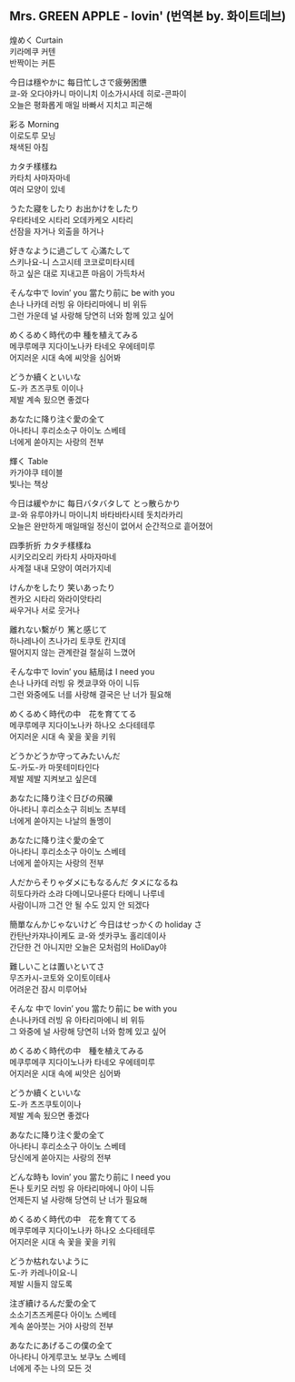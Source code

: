 ## Mrs. GREEN APPLE - lovin' (번역본 by. 화이트데브)

煌めく Curtain  
키라메쿠 커텐  
반짝이는 커튼  
  
今日は穩やかに 每日忙しさで疲勞困憊  
쿄-와 오다야카니 마이니치 이소가시사데 히로-콘파이  
오늘은 평화롭게 매일 바빠서 지치고 피곤해  
  
彩る Morning  
이로도루 모닝  
채색된 아침  
  
カタチ樣樣ね  
카타치 사마자마네  
여러 모양이 있네  
  
うたた寢をしたり お出かけをしたり  
우타타네오 시타리 오데카케오 시타리  
선잠을 자거나 외출을 하거나  
  
好きなように過ごして 心滿たして  
스키나요-니 스고시테 코코로미타시테  
하고 싶은 대로 지내고픈 마음이 가득차서  
  
そんな中で lovin’ you 當たり前に be with you  
손나 나카데 러빙 유 아타리마에니 비 위듀  
그런 가운데 널 사랑해 당연히 너와 함께 있고 싶어  
  
めくるめく時代の中 種を植えてみる  
메쿠루메쿠 지다이노나카 타네오 우에테미루  
어지러운 시대 속에 씨앗을 심어봐  
  
どうか續くといいな  
도-카 츠즈쿠토 이이나  
제발 계속 됬으면 좋겠다  
  
あなたに降り注ぐ愛の全て  
아나타니 후리소소구 아이노 스베테  
너에게 쏟아지는 사랑의 전부  
  
輝く Table  
카가야쿠 테이블  
빛나는 책상  
  
今日は緩やかに 每日バタバタして とっ散らかり  
쿄-와 유루야카니  마이니치 바타바타시테 돗치라카리  
오늘은 완만하게 매일매일 정신이 없어서 순간적으로 흩어졌어  
  
四季折折 カタチ樣樣ね  
시키오리오리 카타치 사마자마네  
사계절 내내 모양이 여러가지네  
  
けんかをしたり 笑いあったり  
켄카오 시타리 와라이앗타리  
싸우거나 서로 웃거나  
  
離れない繫がり 篤と感じて  
하나레나이 츠나가리 토쿠토 칸지데  
떨어지지 않는 관계란걸 절실히 느꼈어  
  
そんな中で lovin’ you 結局は I need you  
손나 나카데 러빙 유 켓쿄쿠와 아이 니듀  
그런 와중에도 너를 사랑해 결국은 난 너가 필요해  
  
めくるめく時代の中　花を育ててる  
메쿠루메쿠 지다이노나카 하나오 소다테테루  
어지러운 시대 속 꽃을 꽃을 키워  
  
どうかどうか守ってみたいんだ  
도-카도-카 마못테미타인다  
제발 제발 지켜보고 싶은데  
  
あなたに降り注ぐ日びの飛礫  
아나타니 후리소소구 히비노 츠부테  
너에게 쏟아지는 나날의 돌멩이  
  
あなたに降り注ぐ愛の全て  
아나타니 후리소소구 아이노 스베테  
너에게 쏱아지는 사랑의 전부  
  
人だからそりゃダメにもなるんだ タメになるね  
히토다카라 소랴 다메니모나룬다 타메니 나루네  
사람이니까 그건 안 될 수도 있지 안 되겠다  
  
簡單なんかじゃないけど 今日はせっかくの holiday さ  
칸탄난카쟈나이케도 쿄-와 셋카쿠노 홀리데이사  
간단한 건 아니지만 오늘은 모처럼의 HoliDay야  
  
難しいことは置いといてさ  
무즈카시-코토와 오이토이테사  
어려운건 잠시 미루어놔  
  
そんな 中で lovin’ you 當たり前に be with you  
손나나카데 러빙 유 아타리마에니 비 위듀  
그 와중에 널 사랑해 당연히 너와 함께 있고 싶어  
  
めくるめく時代の中　種を植えてみる  
메쿠루메쿠 지다이노나카 타네오 우에테미루  
어지러운 시대 속에 씨앗은 심어봐  
  
どうか續くといいな  
도-카 츠즈쿠토이이나  
제발 계속 됬으면 좋겠다  
  
あなたに降り注ぐ愛の全て  
아나타니 후리소소구 아이노 스베테  
당신에게 쏟아지는 사랑의 전부  
  
どんな時も lovin’ you 當たり前に I need you  
돈나 토키모 러빙 유 아타리마에니 아이 니듀  
언제든지 널 사랑해 당연히 난 너가 필요해  
  
めくるめく時代の中　花を育ててる  
메쿠루메쿠 지다이노나카 하나오 소다테테루  
어지러운 시대 속 꽃을 꽃을 키워  
  
どうか枯れないように  
도-카 카레나이요-니  
제발 시들지 않도록  
  
注ぎ續けるんだ愛の全て  
소소기츠즈케룬다 아이노 스베테  
계속 쏟아붓는 거야 사랑의 전부  
  
あなたにあげるこの僕の全て  
아나타니 아게루코노 보쿠노 스베테  
너에게 주는 나의 모든 것  
  
  
